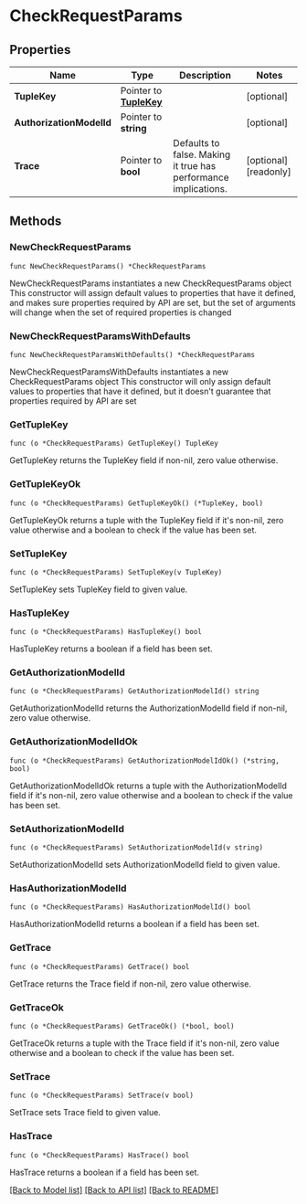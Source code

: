 # CheckRequestParams

## Properties

Name | Type | Description | Notes
------------ | ------------- | ------------- | -------------
**TupleKey** | Pointer to [**TupleKey**](TupleKey.md) |  | [optional] 
**AuthorizationModelId** | Pointer to **string** |  | [optional] 
**Trace** | Pointer to **bool** | Defaults to false. Making it true has performance implications. | [optional] [readonly] 

## Methods

### NewCheckRequestParams

`func NewCheckRequestParams() *CheckRequestParams`

NewCheckRequestParams instantiates a new CheckRequestParams object
This constructor will assign default values to properties that have it defined,
and makes sure properties required by API are set, but the set of arguments
will change when the set of required properties is changed

### NewCheckRequestParamsWithDefaults

`func NewCheckRequestParamsWithDefaults() *CheckRequestParams`

NewCheckRequestParamsWithDefaults instantiates a new CheckRequestParams object
This constructor will only assign default values to properties that have it defined,
but it doesn't guarantee that properties required by API are set

### GetTupleKey

`func (o *CheckRequestParams) GetTupleKey() TupleKey`

GetTupleKey returns the TupleKey field if non-nil, zero value otherwise.

### GetTupleKeyOk

`func (o *CheckRequestParams) GetTupleKeyOk() (*TupleKey, bool)`

GetTupleKeyOk returns a tuple with the TupleKey field if it's non-nil, zero value otherwise
and a boolean to check if the value has been set.

### SetTupleKey

`func (o *CheckRequestParams) SetTupleKey(v TupleKey)`

SetTupleKey sets TupleKey field to given value.

### HasTupleKey

`func (o *CheckRequestParams) HasTupleKey() bool`

HasTupleKey returns a boolean if a field has been set.

### GetAuthorizationModelId

`func (o *CheckRequestParams) GetAuthorizationModelId() string`

GetAuthorizationModelId returns the AuthorizationModelId field if non-nil, zero value otherwise.

### GetAuthorizationModelIdOk

`func (o *CheckRequestParams) GetAuthorizationModelIdOk() (*string, bool)`

GetAuthorizationModelIdOk returns a tuple with the AuthorizationModelId field if it's non-nil, zero value otherwise
and a boolean to check if the value has been set.

### SetAuthorizationModelId

`func (o *CheckRequestParams) SetAuthorizationModelId(v string)`

SetAuthorizationModelId sets AuthorizationModelId field to given value.

### HasAuthorizationModelId

`func (o *CheckRequestParams) HasAuthorizationModelId() bool`

HasAuthorizationModelId returns a boolean if a field has been set.

### GetTrace

`func (o *CheckRequestParams) GetTrace() bool`

GetTrace returns the Trace field if non-nil, zero value otherwise.

### GetTraceOk

`func (o *CheckRequestParams) GetTraceOk() (*bool, bool)`

GetTraceOk returns a tuple with the Trace field if it's non-nil, zero value otherwise
and a boolean to check if the value has been set.

### SetTrace

`func (o *CheckRequestParams) SetTrace(v bool)`

SetTrace sets Trace field to given value.

### HasTrace

`func (o *CheckRequestParams) HasTrace() bool`

HasTrace returns a boolean if a field has been set.


[[Back to Model list]](../README.md#documentation-for-models) [[Back to API list]](../README.md#documentation-for-api-endpoints) [[Back to README]](../README.md)


